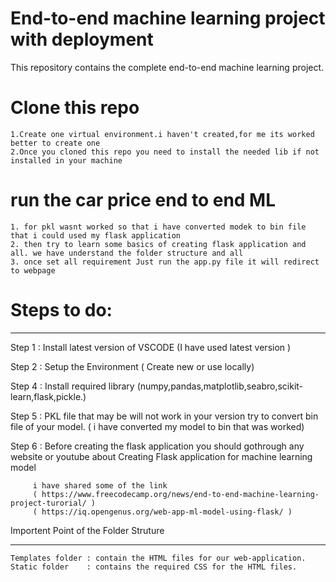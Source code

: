 # End-to-end machine learning project with deployment
This repository contains the complete end-to-end machine learning project. <br>

# Clone this repo 
    1.Create one virtual environment.i haven't created,for me its worked better to create one
    2.Once you cloned this repo you need to install the needed lib if not installed in your machine
# run the car price end to end ML
    1. for pkl wasnt worked so that i have converted modek to bin file that i could used my flask application
    2. then try to learn some basics of creating flask application and all. we have understand the folder structure and all
    3. once set all requirement Just run the app.py file it will redirect to webpage 

# Steps to do:
**************
Step 1 : Install latest version of VSCODE (I have used latest version )

Step 2 : Setup the Environment ( Create new or use locally)

Step 4 : Install required library (numpy,pandas,matplotlib,seabro,scikit-learn,flask,pickle.)

Step 5 : PKL file that may be will not work in your version try to convert bin file of your model.
         ( i have converted my model to bin that was worked)

Step 6 : Before creating the flask application you should gothrough any website or youtube about 
         Creating Flask application for machine learning model

         i have shared some of the link
         ( https://www.freecodecamp.org/news/end-to-end-machine-learning-project-turorial/ )
         ( https://iq.opengenus.org/web-app-ml-model-using-flask/ )

Importent Point of the Folder Struture
**************************************
    Templates folder : contain the HTML files for our web-application.
    Static folder    : contains the required CSS for the HTML files.
